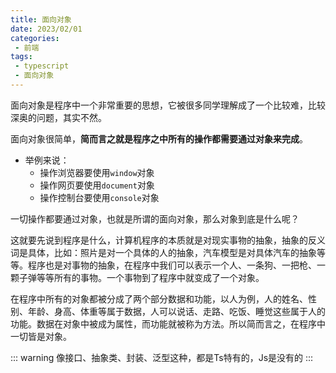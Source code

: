 ```yaml
---
title: 面向对象
date: 2023/02/01
categories:
 - 前端
tags:
 - typescript
 - 面向对象
---
```


面向对象是程序中一个非常重要的思想，它被很多同学理解成了一个比较难，比较深奥的问题，其实不然。

面向对象很简单，**简而言之就是程序之中所有的操作都需要通过对象来完成**。

- 举例来说：
  - 操作浏览器要使用`window`对象
  - 操作网页要使用`document`对象
  - 操作控制台要使用`console`对象

一切操作都要通过对象，也就是所谓的面向对象，那么对象到底是什么呢？

这就要先说到程序是什么，计算机程序的本质就是对现实事物的抽象，抽象的反义词是具体，比如：照片是对一个具体的人的抽象，汽车模型是对具体汽车的抽象等等。程序也是对事物的抽象，在程序中我们可以表示一个人、一条狗、一把枪、一颗子弹等等所有的事物。一个事物到了程序中就变成了一个对象。

在程序中所有的对象都被分成了两个部分数据和功能，以人为例，人的姓名、性别、年龄、身高、体重等属于数据，人可以说话、走路、吃饭、睡觉这些属于人的功能。数据在对象中被成为属性，而功能就被称为方法。所以简而言之，在程序中一切皆是对象。

::: warning
像接口、抽象类、封装、泛型这种，都是Ts特有的，Js是没有的
:::